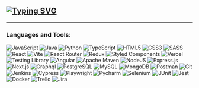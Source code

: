 ## [![Typing SVG](https://readme-typing-svg.herokuapp.com?lines=Hey+there!+I'm+Natalia)](https://git.io/typing-svg)
<!--
### :woman_technologist: About Me :
I am a Frontend Developer and QA Automation Engineer <img src="https://media.giphy.com/media/WUlplcMpOCEmTGBtBW/giphy.gif" width="30">
- 👷 I’m currently doing ![](https://img.shields.io/badge/freelance-8A2BE2) work
- 📫 How to reach me:
[![LinkedIn](https://img.shields.io/badge/linkedin-%230077B5.svg?style=for-the-badge&logo=linkedin&logoColor=white)](https://www.linkedin.com/in/natalia-sirtak/)
[![Gmail](https://img.shields.io/badge/Gmail-D14836?style=for-the-badge&logo=gmail&logoColor=white)](mailto:nsirtakjob@gmail.com)
-->

---

<h3 align="left">Languages and Tools:</h3>

   ![JavaScript](https://img.shields.io/badge/javascript-%23F7DF1E?style=for-the-badge&logo=javascript&logoColor=white&color=%23F7DF1E)
   ![Java](https://img.shields.io/badge/openjdk-%23000000?style=for-the-badge&logo=openjdk&logoColor=white&color=%23000000)
   ![Python](https://custom-icon-badges.demolab.com/badge/-Python-000080?style=for-the-badge&logo=Python&logoColor=white)
   ![TypeScript](https://img.shields.io/badge/typescript-%233178C6?style=for-the-badge&logo=typescript&logoColor=white&color=%233178C6)
   ![HTML5](https://img.shields.io/badge/html5-%23E34F26.svg?style=for-the-badge&logo=html5&logoColor=white)
   ![CSS3](https://img.shields.io/badge/css3-%231572B6.svg?style=for-the-badge&logo=css3&logoColor=white)
   ![SASS](https://img.shields.io/badge/SASS-hotpink.svg?style=for-the-badge&logo=SASS&logoColor=white)
   ![React](https://img.shields.io/badge/react-%2320232a.svg?style=for-the-badge&logo=react&logoColor=%2361DAFB)
   ![Vite](https://img.shields.io/badge/vite-%23646CFF?style=for-the-badge&logo=vite&logoColor=white&color=%23646CFF)
   ![React Router](https://img.shields.io/badge/React_Router-CA4245?style=for-the-badge&logo=react-router&logoColor=white)
   ![Redux](https://img.shields.io/badge/Redux-593D88?style=for-the-badge&logo=redux&logoColor=white)
   ![Styled Components](https://img.shields.io/badge/styled_components-DB7093?style=for-the-badge&logo=styled-components&logoColor=white)
   ![Vercel](https://img.shields.io/badge/vercel-%23000000.svg?style=for-the-badge&logo=vercel&logoColor=white)
   ![Testing Library](https://img.shields.io/badge/testing_library-%23E33332?style=for-the-badge&logo=testinglibrary&logoColor=white&color=%23E33332)
   ![Angular](https://img.shields.io/badge/angular-%230F0F11?style=for-the-badge&logo=angular&logoColor=white&color=%230F0F11)
   ![Apache Maven](https://img.shields.io/badge/apache_maven-%23C71A36?style=for-the-badge&logo=apachemaven&logoColor=white&color=%23C71A36)
   ![NodeJS](https://img.shields.io/badge/node.js-6DA55F?style=for-the-badge&logo=nodedotjs&logoColor=white)
   ![Express.js](https://img.shields.io/badge/express.js-%23404d59.svg?style=for-the-badge&logo=express&logoColor=%2361DAFB)
   ![Next.js](https://img.shields.io/badge/next.js-%23000000?style=for-the-badge&logo=nextdotjs&logoColor=white&color=%23000000)
   ![Graphql](https://img.shields.io/badge/graphql-%23E10098?style=for-the-badge&logo=graphql&logoColor=white&color=%23E10098)
   ![PostgreSQL](https://img.shields.io/badge/postgresql-%234169E1?style=for-the-badge&logo=postgresql&logoColor=white&color=%234169E1)
   ![MySQL](https://img.shields.io/badge/mysql-%234479A1?style=for-the-badge&logo=mysql&logoColor=white&color=%234479A1)
   ![MongoDB](https://img.shields.io/badge/MongoDB-%234ea94b.svg?style=for-the-badge&logo=mongodb&logoColor=white)
   ![Postman](https://img.shields.io/badge/postman-%2523E34F26.svg?style=for-the-badge&logo=postman&logoColor=white&color=orange)
   ![Git](https://img.shields.io/badge/git-%2523E34F26.svg?style=for-the-badge&logo=git&logoColor=white&color=gray)
   ![Jenkins](https://img.shields.io/badge/jenkins-%23D24939?style=for-the-badge&logo=jenkins&logoColor=white&color=%23D24939)
   ![Cypress](https://img.shields.io/badge/cypress-6DA55F?style=for-the-badge&logo=cypress&logoColor=white)
   ![Playwright](https://img.shields.io/badge/playwright-%232EAD33?style=for-the-badge&logo=playwright&logoColor=white&color=%232EAD33)
   ![Pycharm](https://custom-icon-badges.demolab.com/badge/-Pycharm-cd5c5c?style=for-the-badge&logo=Pycharm&logoColor=white)
   ![Selenium](https://img.shields.io/badge/selenium-%2343B02A?style=for-the-badge&logo=selenium&logoColor=white&color=%2343B02A)
   ![JUnit](https://img.shields.io/badge/junit5-%2325A162?style=for-the-badge&logo=junit5&logoColor=white&color=%2325A162)
   ![Jest](https://img.shields.io/badge/jest-%23C21325?style=for-the-badge&logo=jest&logoColor=white&color=red)
   ![Docker](https://custom-icon-badges.demolab.com/badge/-Docker-008080?style=for-the-badge&logo=Docker&logoColor=white)
   ![Trello](https://custom-icon-badges.demolab.com/badge/-Trello-f984e5?style=for-the-badge&logo=Trello&logoColor=white)
   ![Jira](https://custom-icon-badges.demolab.com/badge/-Jira-007ba7?style=for-the-badge&logo=Jira&logoColor=white)

<!--
**nsirtak/nsirtak** is a ✨ _special_ ✨ repository because its `README.md` (this file) appears on your GitHub profile.

Here are some ideas to get you started:

- 🔭 I’m currently working on ...
- 🌱 I’m currently learning ...
- 👯 I’m looking to collaborate on ...
- 🤔 I’m looking for help with ...
- 💬 Ask me about ...
- 📫 How to reach me: ...
- 😄 Pronouns: ...
- ⚡ Fun fact: ...
-->
